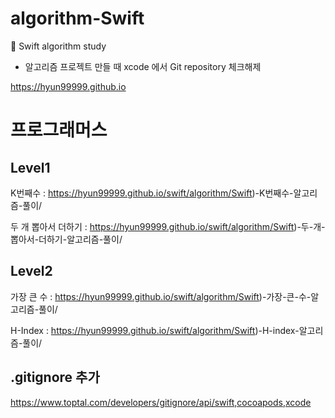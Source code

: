 # algorithm-Swift
🤯 Swift algorithm study

- 알고리즘 프로젝트 만들 때 xcode 에서 Git repository 체크해제

https://hyun99999.github.io

# 프로그래머스
## Level1
K번째수 : https://hyun99999.github.io/swift/algorithm/Swift)-K번째수-알고리즘-풀이/

두 개 뽑아서 더하기 : https://hyun99999.github.io/swift/algorithm/Swift)-두-개-뽑아서-더하기-알고리즘-풀이/

## Level2
가장 큰 수 : https://hyun99999.github.io/swift/algorithm/Swift)-가장-큰-수-알고리즘-풀이/

H-Index : https://hyun99999.github.io/swift/algorithm/Swift)-H-index-알고리즘-풀이/

## .gitignore 추가
https://www.toptal.com/developers/gitignore/api/swift,cocoapods,xcode
